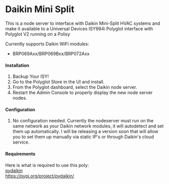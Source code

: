 # Daikin Mini Split

This is a node server to interface with Daikin Mini-Split HVAC systems and make it available to a Universal Devices ISY994i Polyglot interface with Polyglot V2 running on a Polisy

Currently supports Daikin WiFi modules:
* BRP069Axx/BRP069Bxx/BRP072Axx

#### Installation

1. Backup Your ISY!
2. Go to the Polyglot Store in the UI and install.
3. From the Polyglot dashboard, select the Daikin node server.
3. Restart the Admin Console to properly display the new node server nodes.

#### Configuration
1. No configuration needed.  Currently the nodeserver must run on the same network as your Daikin network modules, it will autodetect and set them up automatically.  I will be releasing a version soon that will allow you to set them up manually via static IP's or through Daikin's cloud service.

#### Requirements

Here is what is required to use this poly:<BR>
[pydaikin](https://pypi.org/project/pydaikin/)
<BR>https://pypi.org/project/pydaikin/

